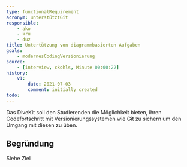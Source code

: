 ```yaml
---
type: functionalRequirement
acronym: unterstütztGit
responsible: 
    - ako
    - kru
    - duz
title: Untertützung von diagrammbasierten Aufgaben
goals: 
    - modernesCodingVersionierung
source:
    - [interview, ckohls, Minute 00:00:22]
history:
    v1:
        date: 2021-07-03
        comment: initially created
todo: 
---
```


Das DiveKit soll den Studierenden die Möglichkeit bieten, ihren Codefortschritt mit Versionierungssystemen wie Git zu sichern um den Umgang mit diesen zu üben.

## Begründung

Siehe Ziel